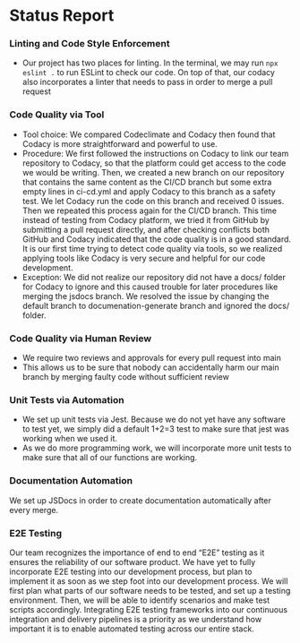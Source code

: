# Status Report
### Linting and Code Style Enforcement
 - Our project has two places for linting. In the terminal, we may run ``npx eslint .`` to run ESLint to check our code. On top of that, our codacy also incorporates a linter that needs to pass in order to merge a pull request
### Code Quality via Tool
- Tool choice: We compared Codeclimate and Codacy then found that Codacy is more straightforward and powerful to use.
- Procedure: We first followed the instructions on Codacy to link our team repository to Codacy, so that the platform could get access to the code we would be writing. Then, we created a new branch on our repository that contains the same content as the CI/CD branch but some extra empty lines in ci-cd.yml and apply Codacy to this branch as a safety test. We let Codacy run the code on this branch and received 0 issues. Then we repeated this process again for the CI/CD branch. This time instead of testing from Codacy platform, we tried it from GitHub by submitting a pull request directly, and after checking conflicts both GitHub and Codacy indicated that the code quality is in a good standard. It is our first time trying to detect code quality via tools, so we realized applying tools like Codacy is very secure and helpful for our code development.    
- Exception: We did not realize our repository did not have a docs/ folder for Codacy to ignore and this caused trouble for later procedures like merging the jsdocs branch. We resolved the issue by changing the default branch to documenation-generate branch and ignored the docs/ folder. 
### Code Quality via Human Review
 - We require two reviews and approvals for every pull request into main
 - This allows us to be sure that nobody can accidentally harm our main branch by merging faulty code without sufficient review
### Unit Tests via Automation
 - We set up unit tests via Jest. Because we do not yet have any software to test yet, we simply did a default 1+2=3 test to make sure that jest was working when we used it.
 -  As we do more programming work, we will incorporate more unit tests to make sure that all of our functions are working.
### Documentation Automation
We set up JSDocs in order to create documentation automatically after every merge.
### E2E Testing
Our team recognizes the importance of end to end “E2E” testing as it ensures the reliability of our software product. We have yet to fully incorporate E2E testing into our development process, but plan to implement it as soon as we step foot into our development process. We will first plan what parts of our software needs to be tested, and set up a testing environment. Then, we will be able to identify scenarios and make test scripts accordingly. Integrating E2E testing frameworks into our continuous integration and delivery pipelines is a priority as we understand how important it is to enable automated testing across our entire stack.
